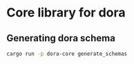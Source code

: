 # Core library for dora

## Generating dora schema

```bash
cargo run -p dora-core generate_schemas
```
